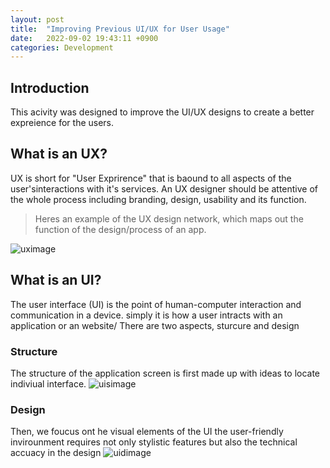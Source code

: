```yaml
---
layout: post
title:  "Improving Previous UI/UX for User Usage"
date:   2022-09-02 19:43:11 +0900
categories: Development
---
```

## Introduction

This acivity was designed to improve the UI/UX designs to create a better expreience for the users.

## What is an UX?

UX is short for "User Exprirence" that is baound to all aspects of the user'sinteractions with it's services. An UX designer should be attentive of the whole process including branding, design, usability and its function.

> Heres an example of the UX design network, which maps out the function of the design/process of an app.

![uximage](/devblog/assets/ux%20design.png)

## What is an UI?

The user interface (UI) is the point of human-computer interaction and communication in a device. simply it is how a user intracts with an application or an website/
There are two aspects, sturcure and design

### Structure

The structure of the application screen is first made up with ideas to locate indiviual interface.
![uisimage](/devblog/assets/ui%20structure.png)

### Design

Then, we foucus ont he visual elements of the UI
the user-friendly invirounment requires not only stylistic features but also the technical accuacy in the design
![uidimage](/devblog/assets/ui%20design.png)
